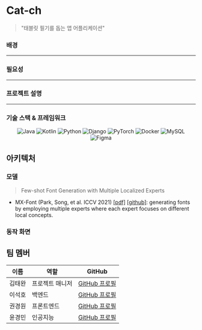 # Cat-ch
> "태블릿 필기를 돕는 앱 어플리케이션"
### 배경

--- 
### 필요성

--- 
### 프로젝트 설명

---
### 기술 스택 & 프레임워크
<div align="center">

![Java](https://img.shields.io/badge/Java-%23ED8B00.svg?style=for-the-badge&logo=java&logoColor=white) 
![Kotlin](https://img.shields.io/badge/Kotlin-%230095D5.svg?style=for-the-badge&logo=kotlin&logoColor=white) 
![Python](https://img.shields.io/badge/Python-%233776AB.svg?style=for-the-badge&logo=python&logoColor=white) 
![Django](https://img.shields.io/badge/Django-%23092E20.svg?style=for-the-badge&logo=django&logoColor=white) 
![PyTorch](https://img.shields.io/badge/PyTorch-%23EE4C2C.svg?style=for-the-badge&logo=pytorch&logoColor=white) 
![Docker](https://img.shields.io/badge/Docker-%230db7ed.svg?style=for-the-badge&logo=docker&logoColor=white) 
![MySQL](https://img.shields.io/badge/MySQL-%2300f.svg?style=for-the-badge&logo=mysql&logoColor=white) 
![Figma](https://img.shields.io/badge/Figma-%23F24E1E.svg?style=for-the-badge&logo=figma&logoColor=white) 
</div>

## 아키텍처

### 모델
> Few-shot Font Generation with Multiple Localized Experts
- MX-Font (Park, Song, et al. ICCV 2021) [[pdf]](https://arxiv.org/abs/2104.00887) [[github]](https://github.com/clovaai/mxfont): generating fonts by employing multiple experts where each expert focuses on different local concepts.

### 동작 화면

## 팀 멤버

| 이름      | 역할        | GitHub                                                   |
|-----------|-------------|----------------------------------------------------------|
| 김태완    | 프로젝트 매니저 | [GitHub 프로필](https://github.com/kimtaewan22)              |
| 이석호    | 백엔드   | [GitHub 프로필](https://github.com/LLagoon3)              |
| 권경원    | 프론트엔드  | [GitHub 프로필](https://github.com/Nikellodian)              |
| 윤경민    | 인공지능 | [GitHub 프로필](https://github.com/YoonTree)              |



